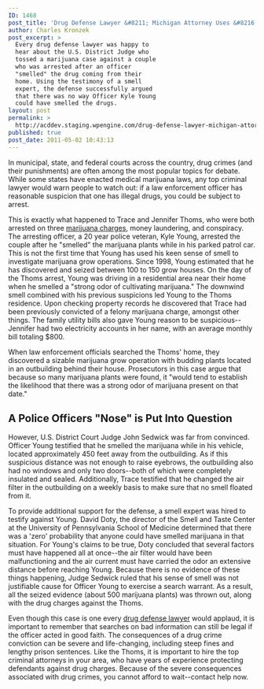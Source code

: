 ```yaml
---
ID: 1468
post_title: 'Drug Defense Lawyer &#8211; Michigan Attorney Uses &#8216;Smell Expert&#8217; to Defend Couple Accused of Drug Crimes'
author: Charles Kronzek
post_excerpt: >
  Every drug defense lawyer was happy to
  hear about the U.S. District Judge who
  tossed a marijuana case against a couple
  who was arrested after an officer
  "smelled" the drug coming from their
  home. Using the testimony of a smell
  expert, the defense successfully argued
  that there was no way Officer Kyle Young
  could have smelled the drugs.
layout: post
permalink: >
  http://acddev.staging.wpengine.com/drug-defense-lawyer-michigan-attorney-uses-smell-expert-to-defend-couple-accused-of-drug-crimes.html
published: true
post_date: 2011-05-02 10:43:13
---
```

In municipal, state, and federal courts across the country, drug crimes (and their punishments) are often among the most popular topics for debate. While some states have enacted medical marijuana laws, any top criminal lawyer would warn people to watch out: if a law enforcement officer has reasonable suspicion that one has illegal drugs, you could be subject to arrest.

This is exactly what happened to Trace and Jennifer Thoms, who were both arrested on three <a title="Marijuana Charges" href="http://acddev.staging.wpengine.com/marijuana.html" target="_blank">marijuana charges</a>, money laundering, and conspiracy. The arresting officer, a 20 year police veteran, Kyle Young, arrested the couple after he "smelled" the marijuana plants while in his parked patrol car. This is not the first time that Young has used his keen sense of smell to investigate marijuana grow operations. Since 1998, Young estimated that he has discovered and seized between 100 to 150 grow houses.
On the day of the Thoms arrest, Young was driving in a residential area near their home when he smelled a "strong odor of cultivating marijuana." The downwind smell combined with his previous suspicions led Young to the Thoms residence. Upon checking property records he discovered that Trace had been previously convicted of a felony marijuana charge, amongst other things. The family utility bills also gave Young reason to be suspicious--Jennifer had two electricity accounts in her name, with an average monthly bill totaling $800.
<div>When law enforcement officials searched the Thoms' home, they discovered a sizable marijuana grow operation with budding plants located in an outbuilding behind their house. Prosecutors in this case argue that because so many marijuana plants were found, it "would tend to establish the likelihood that there was a strong odor of marijuana present on that date."</div>
<div></div>
<h2>A Police Officers "Nose" is Put Into Question</h2>
However, U.S. District Court Judge John Sedwick was far from convinced. Officer Young testified that he smelled the marijuana while in his vehicle, located approximately 450 feet away from the outbuilding. As if this suspicious distance was not enough to raise eyebrows, the outbuilding also had no windows and only two doors--both of which were completely insulated and sealed. Additionally, Trace testified that he changed the air filter in the outbuilding on a weekly basis to make sure that no smell floated from it.

To provide additional support for the defense, a smell expert was hired to testify against Young. David Doty, the director of the Smell and Taste Center at the University of Pennsylvania School of Medicine determined that there was a 'zero' probability that anyone could have smelled marijuana in that situation. For Young's claims to be true, Doty concluded that several factors must have happened all at once--the air filter would have been malfunctioning and the air current must have carried the odor an extensive distance before reaching Young. Because there is no evidence of these things happening, Judge Sedwick ruled that his sense of smell was not justifiable cause for Officer Young to exercise a search warrant. As a result, all the seized evidence (about 500 marijuana plants) was thrown out, along with the drug charges against the Thoms.

Even though this case is one every <a title="Drug Defense Lawyer" href="http://acddev.staging.wpengine.com/trial-attorneys.html" target="_blank">drug defense lawyer</a> would applaud, it is important to remember that searches on bad information can still be legal if the officer acted in good faith. The consequences of a drug crime conviction can be severe and life-changing, including steep fines and lengthy prison sentences. Like the Thoms, it is important to hire the top criminal attorneys in your area, who have years of experience protecting defendants against drug charges. Because of the severe consequences associated with drug crimes, you cannot afford to wait--contact help now.